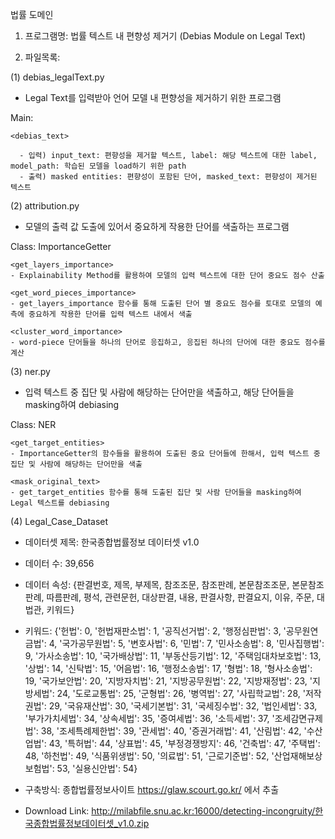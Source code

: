 법률 도메인

1. 프로그램명: 법률 텍스트 내 편향성 제거기 (Debias Module on Legal Text)

2. 파일목록:

 (1) debias_legalText.py

  - Legal Text를 입력받아 언어 모델 내 편향성을 제거하기 위한 프로그램

  Main:

    <debias_text>

      - 입력) input_text: 편향성을 제거할 텍스트, label: 해당 텍스트에 대한 label, model_path: 학습된 모델을 load하기 위한 path
      - 출력) masked entities: 편향성이 포함된 단어, masked_text: 편향성이 제거된 텍스트


 (2) attribution.py
  - 모델의 출력 값 도출에 있어서 중요하게 작용한 단어를 색출하는 프로그램
  
  Class: ImportanceGetter

    <get_layers_importance>
    - Explainability Method를 활용하여 모델의 입력 텍스트에 대한 단어 중요도 점수 산출

    <get_word_pieces_importance>
    - get_layers_importance 함수를 통해 도출된 단어 별 중요도 점수를 토대로 모델의 예측에 중요하게 작용한 단어를 입력 텍스트 내에서 색출

    <cluster_word_importance>
    - word-piece 단어들을 하나의 단어로 응집하고, 응집된 하나의 단어에 대한 중요도 점수를 계산


  (3) ner.py
  - 입력 텍스트 중 집단 및 사람에 해당하는 단어만을 색출하고, 해당 단어들을 masking하여 debiasing

  Class: NER
  
    <get_target_entities>
    - ImportanceGetter의 함수들을 활용하여 도출된 중요 단어들에 한해서, 입력 텍스트 중 집단 및 사람에 해당하는 단어만을 색출

    <mask_original_text>
    - get_target_entities 함수를 통해 도출된 집단 및 사람 단어들을 masking하여 Legal 텍스트를 debiasing


  (4) Legal_Case_Dataset
  
  - 데이터셋 제목: 한국종합법률정보 데이터셋 v1.0

  - 데이터 수: 39,656

  - 데이터 속성: {판결번호, 제목, 부제목, 참조조문, 참조판례, 본문참조조문, 본문참조판례, 따름판례, 평석, 관련문헌, 대상판결, 내용, 판결사항, 판결요지, 이유, 주문, 대법관, 키워드}

  - 키워드: {'헌법': 0, '헌법재판소법': 1, '공직선거법': 2, '행정심판법': 3, '공무원연금법': 4, '국가공무원법': 5, '변호사법': 6, '민법': 7, '민사소송법': 8, '민사집행법': 9, '가사소송법': 10, '국가배상법': 11, '부동산등기법': 12, '주택임대차보호법': 13, '상법': 14, '신탁법': 15, '어음법': 16, '행정소송법': 17, '형법': 18, '형사소송법': 19, '국가보안법': 20, '지방자치법': 21, '지방공무원법': 22, '지방재정법': 23, '지방세법': 24, '도로교통법': 25, '군형법': 26, '병역법': 27, '사립학교법': 28, '저작권법': 29, '국유재산법': 30, '국세기본법': 31, '국세징수법': 32, '법인세법': 33, '부가가치세법': 34, '상속세법': 35, '증여세법': 36, '소득세법': 37, '조세감면규제법': 38, '조세특례제한법': 39, '관세법': 40, '증권거래법': 41, '산림법': 42, '수산업법': 43, '특허법': 44, '상표법': 45, '부정경쟁방지': 46, '건축법': 47, '주택법': 48, '하천법': 49, '식품위생법': 50, '의료법': 51, '근로기준법': 52, '산업재해보상보험법': 53, '실용신안법': 54}

  - 구축방식: 종합법률정보사이트 https://glaw.scourt.go.kr/ 에서 추출

  - Download Link: http://milabfile.snu.ac.kr:16000/detecting-incongruity/한국종합법률정보데이터셋_v1.0.zip
